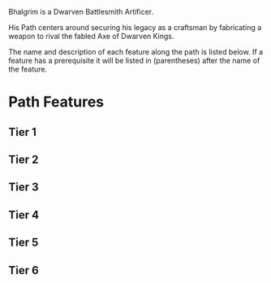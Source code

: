 ﻿Bhalgrim is a Dwarven Battlesmith Artificer.

His Path centers around securing his legacy as a craftsman by fabricating a weapon to rival the fabled Axe of Dwarven Kings.

The name and description of each feature along the path is listed below. If a feature has a prerequisite it will be listed in (parentheses) after the name of the feature.

# Path Features
## Tier 1

## Tier 2

## Tier 3

## Tier 4

## Tier 5

## Tier 6

